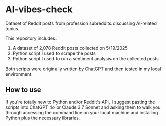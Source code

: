 # AI-vibes-check
Dataset of Reddit posts from profession subreddits discussing AI-related topics.

This repository includes:
1. A dataset of 2,078 Reddit posts collected on 5/19/2025
2. Python script I used to scrape the posts
3. Python script I used to run a sentiment analysis on the collected posts

Both scripts were originally written by ChatGPT and then tested in my local environment.

## How to use
If you're totally new to Python and/or Reddit's API, I suggest pasting the scripts into ChatGPT 4o or Claude 3.7 Sonnet and asking them to walk you through accessing the command line on your local machine and installing Python plus the necessary libraries. 



